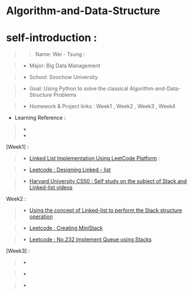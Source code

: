 # Algorithm-and-Data-Structure

# self-introduction :



>> Name: Wei - Tsung :

>- Major: Big Data Management

>- School: Soochow University

>- Goal: Using Python to solve the classical Algorithm-and-Data-Structure Problems


>- Homework & Project links :
Week1 ,  Week2 , Week3 , Week4

- Learning Reference : 
> - []() 
> - []()


[Week1] :

> - [Linked List Implementation Using LeetCode Platform]() :

> - [Leetcode : Designing Linked - list]()

> - [Harvard University CS50 : Self study on the subject of Stack and Linked-list videos]()


Week2 :

> - [Using the concept of Linked-list to perform the Stack structure operation]()

> - [Leetcode : Creating MiniStack]()

> - [Leetcode : No.232 Implement Queue using Stacks]()

[Week3] :

> -

> -

> -

